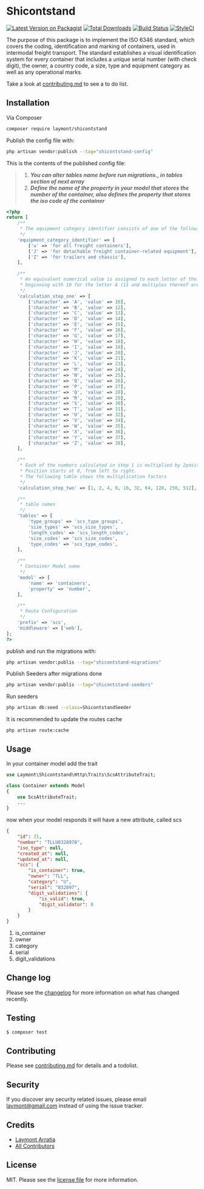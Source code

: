 # Shicontstand

[![Latest Version on Packagist][ico-version]][link-packagist]
[![Total Downloads][ico-downloads]][link-downloads]
[![Build Status][ico-travis]][link-travis]
[![StyleCI][ico-styleci]][link-styleci]

The purpose of this package is to implement the ISO 6346 standard, which covers the coding, 
identification and marking of containers, used in intermodal freight transport.
The standard establishes a visual identification system for every container that includes a 
unique serial number (with check digit), the owner, a country code, a size, type 
and equipment category as well as any operational marks.

Take a look at [contributing.md](contributing.md) to see a to do list.

## Installation

Via Composer

``` bash
composer require laymont/shicontstand
```

Publish the config file with:

```bash
php artisan vendor:publish --tag="shicontstand-config"
```

This is the contents of the published config file:

> 1. ***You can alter tables name before run migrations., in tables section of next array*** 
> 2. ***Define the name of the property in your model that stores the number of the container, also defines the property that stores the iso code of the container*** 

```php
<?php
return [
    /**
     * The equipment category identifier consists of one of the following capital letters of the Latin alphabet
     */
    'equipment_category_identifier' => [
        ['u' => 'for all freight containers'],
        ['J' => 'for detachable freight container-related equipment'],
        ['Z' => 'for trailers and chassis'],
    ],

    /**
     * An equivalent numerical value is assigned to each letter of the alphabet,
     * beginning with 10 for the letter A (11 and multiples thereof are omitted)
     */
    'calculation_step_one' => [
        ['character' => 'A', 'value' => 10],
        ['character' => 'B', 'value' => 12],
        ['character' => 'C', 'value' => 13],
        ['character' => 'D', 'value' => 14],
        ['character' => 'E', 'value' => 15],
        ['character' => 'F', 'value' => 16],
        ['character' => 'G', 'value' => 17],
        ['character' => 'H', 'value' => 18],
        ['character' => 'I', 'value' => 19],
        ['character' => 'J', 'value' => 20],
        ['character' => 'K', 'value' => 21],
        ['character' => 'L', 'value' => 23],
        ['character' => 'M', 'value' => 24],
        ['character' => 'N', 'value' => 25],
        ['character' => 'O', 'value' => 26],
        ['character' => 'P', 'value' => 27],
        ['character' => 'Q', 'value' => 28],
        ['character' => 'R', 'value' => 29],
        ['character' => 'S', 'value' => 30],
        ['character' => 'T', 'value' => 31],
        ['character' => 'U', 'value' => 32],
        ['character' => 'V', 'value' => 34],
        ['character' => 'W', 'value' => 35],
        ['character' => 'X', 'value' => 36],
        ['character' => 'Y', 'value' => 37],
        ['character' => 'Z', 'value' => 38],
    ],

    /**
     * Each of the numbers calculated in step 1 is multiplied by 2position, where position is the exponent to base 2.
     * Position starts at 0, from left to right.
     * The following table shows the multiplication factors
     */
    'calculation_step_two' => [1, 2, 4, 8, 16, 32, 64, 128, 256, 512],

    /**
     * table names
     */
    'tables' => [
        'type_groups' => 'scs_type_groups',
        'size_types' => 'scs_size_types',
        'length_codes' => 'scs_length_codes',
        'size_codes' => 'scs_size_codes',
        'type_codes' => 'scs_type_codes',
    ],

    /**
     * Container Model name
     */
    'model' => [
        'name' => 'containers',
        'property' => 'number',
    ],

    /**
     * Route Configuration
     */
    'prefix' => 'scs',
    'middleware' => ['web'],
];
?>
```

publish and run the migrations with:
``` bash
php artisan vendor:publis --tag="shicontstand-migrations"
```

Publish Seeders after migrations done
``` bash
php artisan vendor:publis --tag="shicontstand-seeders"
```

Run seeders
``` bash
php artisan db:seed --class=ShicontstandSeeder
```

It is recommended to update the routes cache
```
php artisan route:cache
``` 

## Usage
In your container model add the trait
```php
use Laymont\Shicontstand\Http\Traits\ScsAttributeTrait;

class Container extends Model
{
    use ScsAttributeTrait;
    ...
}
```
now when your model responds it will have a new attribute, called scs
```json
{
    "id": 21,
    "number": "TLLU8328970",
    "iso_type": null,
    "created_at": null,
    "updated_at": null,
    "scs": {
        "is_container": true,
        "owner": "TLL",
        "category": "U",
        "serial": "832897",
        "digit_validations": {
            "is_valid": true,
            "digit_validator": 0
        }
    }
}
```
1. is_container
2. owner
3. category
4. serial
5. digit_validations

## Change log

Please see the [changelog](changelog.md) for more information on what has changed recently.

## Testing

``` bash
$ composer test
```

## Contributing

Please see [contributing.md](contributing.md) for details and a todolist.

## Security

If you discover any security related issues, please email laymont@gmail.com instead of using the issue tracker.

## Credits

- [Laymont Arratia][link-author]
- [All Contributors][link-contributors]

## License

MIT. Please see the [license file](license.md) for more information.

[ico-version]: https://img.shields.io/packagist/v/laymont/shicontstand.svg?style=flat-square
[ico-downloads]: https://img.shields.io/packagist/dt/laymont/shicontstand.svg?style=flat-square
[ico-travis]: https://img.shields.io/travis/laymont/shicontstand/master.svg?style=flat-square
[ico-styleci]: https://styleci.io/repos/12345678/shield

[link-packagist]: https://packagist.org/packages/laymont/shicontstand
[link-downloads]: https://packagist.org/packages/laymont/shicontstand
[link-travis]: https://travis-ci.org/laymont/shicontstand
[link-styleci]: https://styleci.io/repos/12345678
[link-author]: https://github.com/laymont
[link-contributors]: ../../contributors
